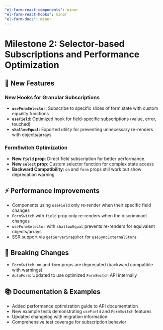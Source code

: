 ```yaml
---
"el-form-react-components": minor
"el-form-react-hooks": minor
"el-form-docs": minor
---
```


# Milestone 2: Selector-based Subscriptions and Performance Optimization

## 🚀 New Features

### New Hooks for Granular Subscriptions
- **`useFormSelector`**: Subscribe to specific slices of form state with custom equality functions
- **`useField`**: Optimized hook for field-specific subscriptions (value, error, touched)
- **`shallowEqual`**: Exported utility for preventing unnecessary re-renders with objects/arrays

### FormSwitch Optimization
- **New `field` prop**: Direct field subscription for better performance
- **New `select` prop**: Custom selector function for complex state access
- **Backward Compatibility**: `on` and `form` props still work but show deprecation warning

## ⚡ Performance Improvements

- Components using `useField` only re-render when their specific field changes
- `FormSwitch` with `field` prop only re-renders when the discriminant changes
- `useFormSelector` with `shallowEqual` prevents re-renders for equivalent objects/arrays
- SSR support via `getServerSnapshot` for `useSyncExternalStore`

## 🔧 Breaking Changes

- `FormSwitch`: `on` and `form` props are deprecated (backward compatible with warnings)
- `AutoForm`: Updated to use optimized `FormSwitch` API internally

## 📚 Documentation & Examples

- Added performance optimization guide to API documentation
- New example tests demonstrating `useField` and `FormSwitch` features
- Updated changelog with migration information
- Comprehensive test coverage for subscription behavior
